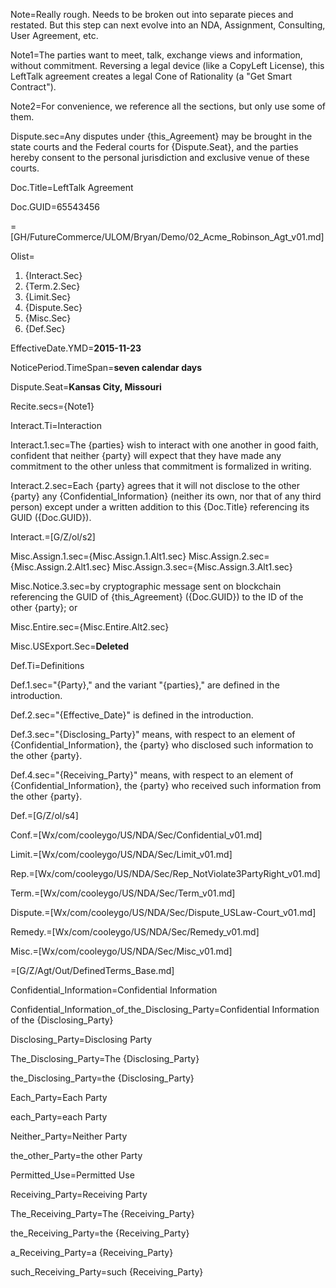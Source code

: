 Note=Really rough.  Needs to be broken out into separate pieces and restated.  But this step can next evolve into an NDA, Assignment, Consulting, User Agreement, etc.

Note1=The parties want to meet, talk, exchange views and information, without commitment.  Reversing a legal device (like a CopyLeft License), this LeftTalk agreement creates a legal Cone of Rationality (a "Get Smart Contract").  

Note2=For convenience, we reference all the sections, but only use some of them.

Dispute.sec=Any disputes under {this_Agreement} may be brought in the state courts and the Federal courts for {Dispute.Seat}, and the parties hereby consent to the personal jurisdiction and exclusive venue of these courts.

Doc.Title=LeftTalk Agreement

Doc.GUID=65543456

=[GH/FutureCommerce/ULOM/Bryan/Demo/02_Acme_Robinson_Agt_v01.md]

Olist=<ol><li>{Interact.Sec}<li>{Term.2.Sec}<li>{Limit.Sec}<li>{Dispute.Sec}<li>{Misc.Sec}<li>{Def.Sec}</ol>

EffectiveDate.YMD=<b>2015-11-23</b>

NoticePeriod.TimeSpan=<b>seven calendar days</b>

Dispute.Seat=<b>Kansas City, Missouri</b>

Recite.secs={Note1}

Interact.Ti=Interaction

Interact.1.sec=The {parties} wish to interact with one another in good faith, confident that neither {party} will expect that they have made any commitment to the other unless that commitment is formalized in writing.  

Interact.2.sec=Each {party} agrees that it will not disclose to the other {party} any {Confidential_Information} (neither its own, nor that of any third person) except under a written addition to this {Doc.Title} referencing its GUID ({Doc.GUID}).

Interact.=[G/Z/ol/s2]  

Misc.Assign.1.sec={Misc.Assign.1.Alt1.sec}
Misc.Assign.2.sec={Misc.Assign.2.Alt1.sec}
Misc.Assign.3.sec={Misc.Assign.3.Alt1.sec}

Misc.Notice.3.sec=by cryptographic message sent on blockchain referencing the GUID of {this_Agreement} ({Doc.GUID}) to the ID of the other {party}; or

Misc.Entire.sec={Misc.Entire.Alt2.sec}

Misc.USExport.Sec=<b>Deleted</b>

Def.Ti=Definitions

Def.1.sec="{Party}," and the variant "{parties}," are defined in the introduction.

Def.2.sec="{Effective_Date}" is defined in the introduction.

Def.3.sec="{Disclosing_Party}" means, with respect to an element of {Confidential_Information}, the {party} who disclosed such information to the other {party}.

Def.4.sec="{Receiving_Party}" means, with respect to an element of {Confidential_Information}, the {party} who received such information from the other {party}.

Def.=[G/Z/ol/s4]

Conf.=[Wx/com/cooleygo/US/NDA/Sec/Confidential_v01.md]

Limit.=[Wx/com/cooleygo/US/NDA/Sec/Limit_v01.md]

Rep.=[Wx/com/cooleygo/US/NDA/Sec/Rep_NotViolate3PartyRight_v01.md]

Term.=[Wx/com/cooleygo/US/NDA/Sec/Term_v01.md]

Dispute.=[Wx/com/cooleygo/US/NDA/Sec/Dispute_USLaw-Court_v01.md]

Remedy.=[Wx/com/cooleygo/US/NDA/Sec/Remedy_v01.md]

Misc.=[Wx/com/cooleygo/US/NDA/Sec/Misc_v01.md]


=[G/Z/Agt/Out/DefinedTerms_Base.md]


Confidential_Information=<span class="DefinedTerm">Confidential Information</span>

Confidential_Information_of_the_Disclosing_Party=<span class="DefinedTerm">Confidential Information</span> of the {Disclosing_Party}

Disclosing_Party=<span class="DefinedTerm">Disclosing Party</span>

The_Disclosing_Party=The {Disclosing_Party}

the_Disclosing_Party=the {Disclosing_Party}

Each_Party=Each <span class="DefinedTerm">Party</span>

each_Party=each <span class="DefinedTerm">Party</span>

Neither_Party=Neither <span class="DefinedTerm">Party</span>

the_other_Party=the other <span class="DefinedTerm">Party</span>

Permitted_Use=<span class="DefinedTerm">Permitted Use</span>

Receiving_Party=<span class="DefinedTerm">Receiving Party</span>

The_Receiving_Party=The {Receiving_Party}

the_Receiving_Party=the {Receiving_Party}

a_Receiving_Party=a {Receiving_Party}

such_Receiving_Party=such {Receiving_Party}
